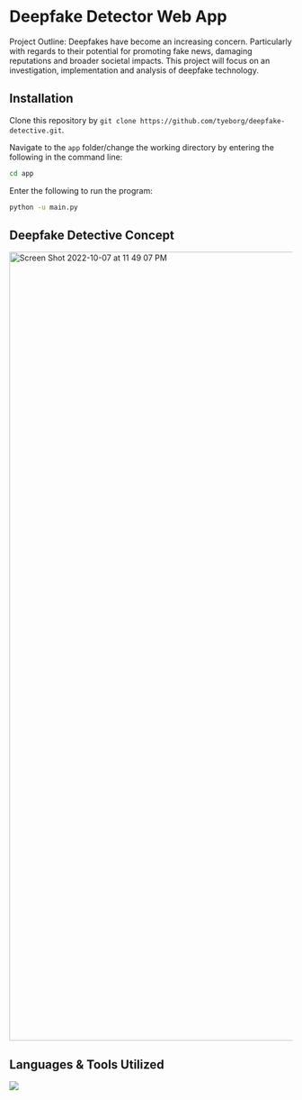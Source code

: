 # Deepfake Detector Web App

Project Outline: Deepfakes have become an increasing concern. Particularly with regards to their potential for promoting fake news, damaging reputations and broader societal impacts. This project will focus on an investigation, implementation and analysis of deepfake technology.

## Installation
Clone this repository by `git clone https://github.com/tyeborg/deepfake-detective.git`.

Navigate to the `app` folder/change the working directory by entering the following in the command line: 
```bash
cd app
```

Enter the following to run the program:
```bash
python -u main.py
```

## Deepfake Detective Concept
<img width="1401" alt="Screen Shot 2022-10-07 at 11 49 07 PM" src="https://user-images.githubusercontent.com/96035297/194673110-b8b3e1cf-a195-4fed-8712-88fa6c0be4bb.png">

## Languages & Tools Utilized

<p float="left">
  <a href="https://skillicons.dev">
    <img src="https://skillicons.dev/icons?i=js,python,flask,html,css,php,git,vscode" />
  </a>
</p>
